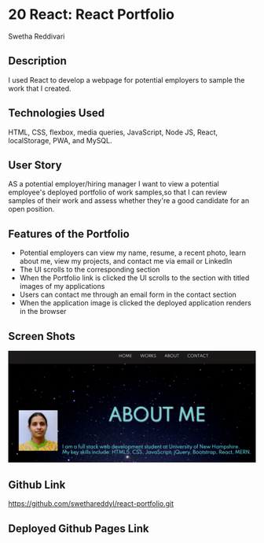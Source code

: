 # 20 React: React Portfolio

Swetha Reddivari

## Description

I used React to develop a webpage for potential employers to sample the work that I created.

## Technologies Used

HTML, CSS, flexbox, media queries, JavaScript, Node JS, React, localStorage, PWA, and MySQL.

## User Story

AS a potential employer/hiring manager
I want to view a potential employee's deployed portfolio of work samples,so that I can review samples of their work and assess whether they're a good candidate for an open position.

## Features of the Portfolio

- Potential employers can view my name, resume, a recent photo, learn about me, view my projects, and contact me via email or LinkedIn
- The UI scrolls to the corresponding section
- When the Portfolio link is clicked the UI scrolls to the section with titled images of my applications
- Users can contact me through an email form in the contact section
- When the application image is clicked the deployed application renders in the browser

## Screen Shots

![ReactPortfolio](./assets/images/reactportfolio.png)

## Github Link

https://github.com/swethareddyl/react-portfolio.git

## Deployed Github Pages Link



